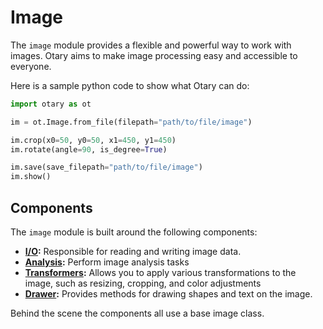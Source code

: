# Image

The `image` module provides a flexible and powerful way to work with images.
Otary aims to make image processing easy and accessible to everyone.

Here is a sample python code to show what Otary can do:

```python
import otary as ot

im = ot.Image.from_file(filepath="path/to/file/image")

im.crop(x0=50, y0=50, x1=450, y1=450)
im.rotate(angle=90, is_degree=True)

im.save(save_filepath="path/to/file/image")
im.show()
```

## Components

The `image` module is built around the following components:

- **[I/O](io/index.md):** Responsible for reading and writing image data.
- **[Analysis](analysis/index.md):** Perform image analysis tasks
- **[Transformers](transformers/index.md):** Allows you to apply various transformations to the image, such as resizing, cropping, and color adjustments
- **[Drawer](drawer/index.md):** Provides methods for drawing shapes and text on the image.

Behind the scene the components all use a base image class.
